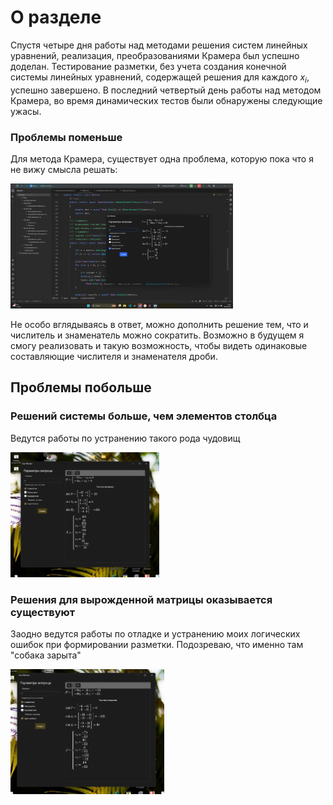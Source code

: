 # О разделе
Спустя четыре дня работы над методами решения систем линейных уравнений, реализация, преобразованиями Крамера
был успешно доделан. Тестирование разметки, без учета
создания конечной системы линейных уравнений, содержащей
решения для каждого $x_i$, успешно завершено.
В последний четвертый день работы над методом Крамера,
во время динамических тестов были обнаружены следующие ужасы.

### Проблемы поменьше
Для метода Крамера, существует одна проблема,
которую пока что я не вижу смысла решать:

<img src="Screenshots/kramer.png" height="200">

Не особо вглядываясь в ответ, можно дополнить решение тем,
что и числитель и знаменатель можно сократить. Возможно в будущем
я смогу реализовать и такую возможность, чтобы видеть одинаковые
составляющие числителя и знаменателя дроби.

## Проблемы побольше

### Решений системы больше, чем элементов столбца
Ведутся работы по устранению такого рода чудовищ

<img src="Screenshots/detbug.png" height="200">

### Решения для вырожденной матрицы оказывается существуют
Заодно ведутся работы по отладке и устранению
моих логических ошибок при формировании разметки.
Подозреваю, что именно там "собака зарыта"

<img src="Screenshots/zero_problem.png" height="200">

